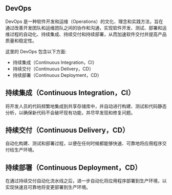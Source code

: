 ## DevOps

DevOps
是一种软件开发和运维（Operations）的文化、理念和实践方法，旨在通过改善开发团队和运维团队之间的协作和沟通，实现软件开发、测试、部署和运维过程的自动化、持续集成、持续交付和持续部署，从而加速软件交付并提高产品质量和稳定性。

这里的 DevOps 包含以下方面:

- 持续集成（Continuous Integration，CI）
- 持续交付（Continuous Delivery，CD）
- 持续部署（Continuous Deployment，CD）

## 持续集成（Continuous Integration，CI）

将开发人员的代码频繁地集成到共享存储库中，并自动进行构建、测试和代码静态分析，以确保新代码不会破坏现有功能，并尽早发现和修复问题。

## 持续交付（Continuous Delivery，CD）

自动化构建、测试和部署过程，以便在任何时候都能够快速、可靠地将应用程序交付给生产环境。

## 持续部署（Continuous Deployment，CD）

在通过持续交付自动化流水线之后，进一步自动化将应用程序部署到生产环境，以实现快速且可靠地将变更部署到生产环境。
